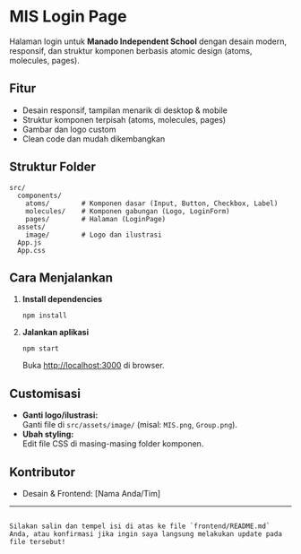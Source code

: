 # MIS Login Page

Halaman login untuk **Manado Independent School** dengan desain modern, responsif, dan struktur komponen berbasis atomic design (atoms, molecules, pages).

## Fitur

- Desain responsif, tampilan menarik di desktop & mobile
- Struktur komponen terpisah (atoms, molecules, pages)
- Gambar dan logo custom
- Clean code dan mudah dikembangkan

## Struktur Folder

```
src/
  components/
    atoms/        # Komponen dasar (Input, Button, Checkbox, Label)
    molecules/    # Komponen gabungan (Logo, LoginForm)
    pages/        # Halaman (LoginPage)
  assets/
    image/        # Logo dan ilustrasi
  App.js
  App.css
```

## Cara Menjalankan

1. **Install dependencies**

   ```
   npm install
   ```

2. **Jalankan aplikasi**
   ```
   npm start
   ```
   Buka [http://localhost:3000](http://localhost:3000) di browser.

## Customisasi

- **Ganti logo/ilustrasi:**  
  Ganti file di `src/assets/image/` (misal: `MIS.png`, `Group.png`).
- **Ubah styling:**  
  Edit file CSS di masing-masing folder komponen.

## Kontributor

- Desain & Frontend: [Nama Anda/Tim]

---

```

Silakan salin dan tempel isi di atas ke file `frontend/README.md` Anda, atau konfirmasi jika ingin saya langsung melakukan update pada file tersebut!
```
